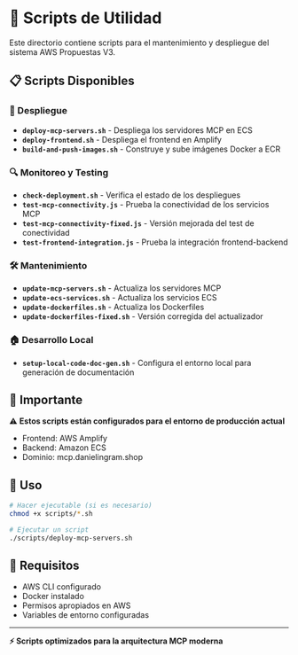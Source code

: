 # 🔧 Scripts de Utilidad

Este directorio contiene scripts para el mantenimiento y despliegue del sistema AWS Propuestas V3.

## 📋 Scripts Disponibles

### 🚀 Despliegue
- **`deploy-mcp-servers.sh`** - Despliega los servidores MCP en ECS
- **`deploy-frontend.sh`** - Despliega el frontend en Amplify
- **`build-and-push-images.sh`** - Construye y sube imágenes Docker a ECR

### 🔍 Monitoreo y Testing
- **`check-deployment.sh`** - Verifica el estado de los despliegues
- **`test-mcp-connectivity.js`** - Prueba la conectividad de los servicios MCP
- **`test-mcp-connectivity-fixed.js`** - Versión mejorada del test de conectividad
- **`test-frontend-integration.js`** - Prueba la integración frontend-backend

### 🛠️ Mantenimiento
- **`update-mcp-servers.sh`** - Actualiza los servidores MCP
- **`update-ecs-services.sh`** - Actualiza los servicios ECS
- **`update-dockerfiles.sh`** - Actualiza los Dockerfiles
- **`update-dockerfiles-fixed.sh`** - Versión corregida del actualizador

### 🏠 Desarrollo Local
- **`setup-local-code-doc-gen.sh`** - Configura el entorno local para generación de documentación

## 🚨 Importante

⚠️ **Estos scripts están configurados para el entorno de producción actual**
- Frontend: AWS Amplify
- Backend: Amazon ECS
- Dominio: mcp.danielingram.shop

## 📝 Uso

```bash
# Hacer ejecutable (si es necesario)
chmod +x scripts/*.sh

# Ejecutar un script
./scripts/deploy-mcp-servers.sh
```

## 🔐 Requisitos

- AWS CLI configurado
- Docker instalado
- Permisos apropiados en AWS
- Variables de entorno configuradas

---

**⚡ Scripts optimizados para la arquitectura MCP moderna**
